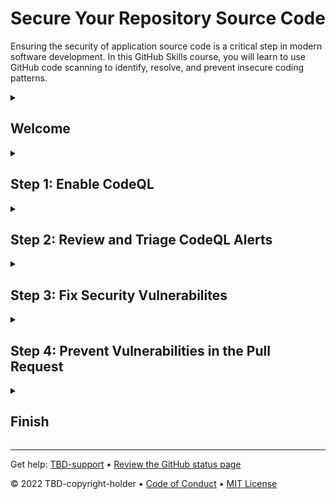 <!--
  <<< Author notes: Header of the course >>>
  Read <https://skills.github.com/quickstart> for more information about how to build courses using this template.
  Include a 1280×640 image, course name in sentence case, and a concise description in emphasis.
  In your repository settings: enable template repository, add your 1280×640 social image, auto delete head branches.
  Next to "About", add description & tags; disable releases, packages, & environments.
  Add your open source license, GitHub uses the MIT license.
-->

# Secure Your Repository Source Code 

Ensuring the security of application source code is a critical step in modern software development.  In this GitHub Skills course, you will learn to use GitHub code scanning to identify, resolve, and prevent insecure coding patterns.

<!--
  <<< Author notes: Start of the course >>>
  Include start button, a note about Actions minutes,
  and tell the learner why they should take the course.
  Each step should be wrapped in <details>/<summary>, with an `id` set.
  The start <details> should have `open` as well.
  Do not use quotes on the <details> tag attributes.
-->

<details id=0>
<summary><h2>Welcome</h2></summary>

👋 Hello! Welcome to the GitHub Skills course: Secure Your Repository Source Code! In this course, we will explore using GitHub code scanning, powered by [CodeQL](https://codeql.github.com/), to identify common coding practices that can lead to security vulnerabilities. During this course, we will enable code scanning on your repository to identify, remediate, and prevent vulnerabilities.
  
Code scanning is part of the [GitHub Advanced Security (GHAS)](https://docs.github.com/en/get-started/learning-about-github/about-github-advanced-security) product suite. All of the features of Advanced Security are 100% free for open source, public repositories.

- **Who is this for**: Developers, security engineers, open source maintainers.
- **What you'll learn**: We'll show you how to enable code scanning and identify SQL injection vulnerabilities with CodeQL.
- **What you'll build**: A secure software development pipeline that allows you to identify and prevent new security vulnerabilities from being introduced into your production code.
- **Prerequisites**: In this course, you'll need a baseline knowledge of GitHub concepts such as pull requests, GitHub Actions, and source code. You'll also need to be familiar with the concepts of Static Application Security Testing (SAST). Don't worry, we'll demistify the complex parts for you 🙂.
- **How long**: This course is four steps long and takes less than 30 minutes to complete.

## How to start this course

<!-- For start course, run in JavaScript:
'https://github.com/new?' + new URLSearchParams({
  template_owner: 'TBD-organization',
  template_name: 'TBD-course-name',
  owner: '@me',
  name: 'TBD-organization-TBD-course-name',
  description: 'My clone repository',
  visibility: 'public',
}).toString()
-->

[![start-course](https://user-images.githubusercontent.com/1221423/235727646-4a590299-ffe5-480d-8cd5-8194ea184546.svg)](TBD-generate)

1. Right-click **Start course** and open the link in a new tab.
2. In the new tab, most of the prompts will automatically fill in for you.
   - For owner, choose your personal account or an organization to host the repository.
   - We recommend creating a public repository, as private repositories will [use Actions minutes](https://docs.github.com/en/billing/managing-billing-for-github-actions/about-billing-for-github-actions).
   - Scroll down and click the **Create repository** button at the bottom of the form.
3. After your new repository is created, wait about 20 seconds, then refresh the page. Follow the step-by-step instructions in the new repository's README.

</details>

<!--
  <<< Author notes: Step 1 >>>
  Choose 3-5 steps for your course.
  The first step is always the hardest, so pick something easy!
  Link to docs.github.com for further explanations.
  Encourage users to open new tabs for steps!
  TBD-step-1-notes.
-->

<details id=1>
<summary><h2>Step 1: Enable CodeQL</h2></summary>

👋 Hello! Welcome to the GitHub Skills course: Secure Your Repository Source Code! 

Let's get started!  

In this first step, we'll be learning more about CodeQL and how to use it to secure your source code. 

**What is GitHub code scanning**: _[Code scanning](https://docs.github.com/en/code-security/code-scanning/automatically-scanning-your-code-for-vulnerabilities-and-errors/about-code-scanning)_ is a capability that allows development teams to integrate security testing tools into the software development process. This is done using GitHub Actions. With code scanning, you can integrate many different types of tools including SAST, container, and infrastructure as code security tools.

**What is CodeQL**: _[CodeQL](https://docs.github.com/en/code-security/code-scanning/automatically-scanning-your-code-for-vulnerabilities-and-errors/about-code-scanning-with-codeql)_ is a static analysis testing tool created by the team -(should we mention which team?)- at GitHub. CodeQL is a deep semantic analysis tool that helps you identify security weaknesses such as SQL injection, cross-site scripting, and code injection issues.

### :keyboard: Activity: Enable code scanning with CodeQL
  
First, we will enable code scanning with CodeQL in our repository.

1. Open a new browser tab, and work on the steps in your second tab while you read the instructions in this tab.
2. Navigate the to **Settings** tab at the top of your newly created repository.
3. Under the **Security** section on the left side, select **Code security and analysis**.
4. Scroll down to the section titled **Code scanning**. For the purpose of this course, we will focus on CodeQL analysis.
5. Click on the **Set up** dropdown menu and choose **Default**.
<img width="837" alt="image" src="https://github.com/leftrightleft/enable-code-scanning/assets/4910518/c539dc7a-0c94-4137-b17f-18f965039165">

Let's take a look at the configuration options in the modal:
  
  - **Languages to analyze:** These are the languages that will be scanned by CodeQL. In this case, we will be scanning in `Python`.  
  - **Query suites:** CodeQL [queries](https://docs.github.com/en/code-security/code-scanning/automatically-scanning-your-code-for-vulnerabilities-and-errors/about-code-scanning-with-codeql#about-codeql-queries) are packaged in bundles called "suites". This section allows you to choose which query suite to use.  We'll leave this set as **Default** for this exercise. For more information, see "[About CodeQL queries](https://docs.github.com/en/code-security/code-scanning/automatically-scanning-your-code-for-vulnerabilities-and-errors/about-code-scanning-with-codeql#about-codeql-queries)." 
  - **Events:** This section tells CodeQL when to scan. In this case, it's set to scan on any pull request to the `main` branch.
    
<img width="903" alt="image" src="https://github.com/leftrightleft/enable-code-scanning/assets/4910518/516b6b43-e172-4324-86e9-21c4a74ca610">

6. Click **Enable CodeQL**
7. Wait about 20 seconds then refresh this page for the next step.

</details>

<!--
  <<< Author notes: Step 2 >>>
  Start this step by acknowledging the previous step.
  Define terms and link to docs.github.com.
  TBD-step-2-notes.
-->

<details id=2>
<summary><h2>Step 2: Review and Triage CodeQL Alerts</h2></summary>

_Way to go! You got CodeQL running! :tada:_

In this exercise, we'll review the CodeQL scan results, triage an alert, and create a GitHub issue to track an alert.

**What is GitHub Actions**: GitHub Actions is the automation and CI/CD platform within GitHub.We use GitHub Actions to orchestrate and execute security scans with code scanning. GitHub Actions is a continuous integration and continuous delivery (CI/CD) platform that allows you to automate your build, test, and deployment pipeline. For more information on GitHub Actions, see "[Understanding GitHub Actions](https://docs.github.com/en/actions/learn-github-actions/understanding-github-actions)."

**What is CWE**: Common Weakenss Enumeration (CWE) is a category system for hardware and software weaknesses and vulnerabilities. Think of it as a way to describe and categorize security issues in an application's source code. For more information on CWEs, see the Wikipedia article "[Common Weakness Enumeration](https://en.wikipedia.org/wiki/Common_Weakness_Enumeration)."

### :keyboard: Activity 1: View the status of a CodeQL scan

In this activity, we'll explore GitHub Actions to view the status of a CodeQL scan.  
1. In your new repository, go to your Actions page by selecting **Actions** from the top navigation bar.

If the CodeQL Action run is still executing, you will see a yellow spinner indicating the scan is still in progress. This typically takes about 4 minutes to complete.

![image](https://github.com/leftrightleft/enable-code-scanning/assets/4910518/77acac2d-49df-4ef8-a23b-db9260dce01d)

2. Select the run by clicking on **CodeQL Setup**.

Notice that more information is available inside the Actions run. Feel free to explore this section to view information such as the CodeQL logs, duration, status, and artifacts generated by CodeQL.

Once the scan is complete, a green check will show next to the execution.  
  
### :keyboard: Activity 2: View all CodeQL Alerts

In this activity, we will view the CodeQL findings in the Security page of your repository. The Security page is where all security related information is displayed. 

1. Navigate to the **Security** tab in the top navigation bar of your repository.

![image](https://github.com/leftrightleft/enable-code-scanning/assets/4910518/b9d39c6c-34a7-45e8-8a84-ccfe89f9ac65)
  
2. Select **Code scanning** under the "Vulnerability alerts" heading in left-side navigation bar.

This screen will contain all the vulnerabilities identified by CodeQL inside this repository's codebase. Explore the different filters and search capabilities in this page. These filtering capabilities become very helpful when you're working with many findings!


### :keyboard: Activity 3: Review an Alert

In this activity, we will explore the alert UI. We'll review the data flow of the vulnerability, indentify what part of the code the alert impacts, and get more information about the alert.

**Alert status:** This section displays the current alert status (open or closed), identifies the branch where the scan detected the alert, and shows the timestamp of the alert.
  
![image](https://github.com/leftrightleft/enable-code-scanning/assets/4910518/5c34e1ac-d7ab-47b4-a83a-4a86a473cb9b)

**Location information:** This section describes which part of the code is vulnerable.  
  
![image](https://github.com/leftrightleft/enable-code-scanning/assets/4910518/b402aef6-ca19-491b-a2a0-1d402106e64f)

**Paths:** Clicking on "Show paths" will give you additional insights into the alert's data flow. The modal shows us where the user input (we call that a "source") flows through the application until it's acted on (we call this the "sink"). This visualizes the flow of data through your application. 
  
**Recommendations:** This section gives a quick over of the tool (CodeQL in this case), Rule ID, and even allows you to view the CodeQL query used to find this vulnerability. You can view the query by clicking **View source**. Additionally, this pane includes recommendations for fixing this vulnerability. Click **Show more** to view the full recommendation.

![image](https://github.com/leftrightleft/enable-code-scanning/assets/4910518/fc149d1f-6593-4f6f-9f3c-e3b64b4bd2ab)

**Audit trail:** The audit trail shows the history of the alert. This trail will show the status as users mark a finding as closed or fix a finding in the code.

![image](https://github.com/leftrightleft/enable-code-scanning/assets/4910518/6cc9e07e-c32c-4868-a4c3-0fb97544ea3f)

**Alert triage:** To triage an alert, or open a new issue, you will use these buttons. Don't do anything yet 😄. We'll get into these buttons in a moment!
  
![image](https://github.com/leftrightleft/enable-code-scanning/assets/4910518/604e4812-eaa3-4732-8520-00fae0ea68cd)

* **Additional info:** Finally, the right-side panel contains information such as tags, CWE information, and the severity of the alert
  ![image](https://github.com/leftrightleft/enable-code-scanning/assets/4910518/eecd7776-1dfc-4d40-856b-0a7a1a81f653)


### :keyboard: Activity 4: Dismiss an Alert
Now that we're familiar with the alert layout, let's work through the process of closing one.

1. Inside this same alert, click the **Dismiss alert** button, then choose any reason for dismissal, and add a short note.
2. Click **Dismiss alert**

![image](https://github.com/leftrightleft/enable-code-scanning/assets/4910518/5eb98ae6-2bb2-4ebd-a302-a30cb4e058c8)

4. At this point, the alert will change its state to "Dismissed". You can now see the change you made in the audit trail at the bottom of the alert.
5. Navigate back to **Security** > **Code scanning alerts**.  You'll see that you only have 1 alert listed.
6. Click **1 Closed**.  This will bring you to the closed alerts where you can view the alert you just closed.
![image](https://github.com/leftrightleft/enable-code-scanning/assets/4910518/9842b7b7-d6fe-4755-83dc-048425dc55ce)

7. (Optional) You can also reopen the alert by opening it, then selecting **Reopen alert**

### :keyboard: Activity 5: Create a GitHub Issue for an Alert
This last step will show you how to create a GitHub Issue to track the work that goes into resolving a vulnerability. Issues provide a space for collaboration for a security problem and can be assigned to people or teams.
  
1. Open one of the open alerts that CodeQL from the scan.  
2. Click the green **Create issue** button at the top right of the alert. If you don't see this button, check the status of the alert to make sure it's an open alert.
  
![image](https://github.com/leftrightleft/enable-code-scanning/assets/4910518/a446baf6-18e5-442d-b0fc-8e4110e422dd)

3. Add any details you would like to include in the new issue form.  
4. Click **Submit new issue**.
5. To view the your issue, click **Issues** in the top navigation bar of your repository.
6. Wait about 20 seconds then refresh this page for the next step.
  
</details>

<!--
  <<< Author notes: Step 3 >>>
  Start this step by acknowledging the previous step.
  Define terms and link to docs.github.com.
  TBD-step-3-notes.
-->

<details id=3>
<summary><h2>Step 3: Fix Security Vulnerabilites</h2></summary>

_Nice work finishing Step 2: Reviewing and Triaging CodeQL Alerts :sparkles:_
  
In this step, we will work to fix the existing security vulnerabilities already identified by CodeQL.  Remember, at this point we have introduced CodeQL into our repository and had it scan the existing code.  The vulnerabilities it found are real-world issues and they need to be fixed!  We'll fix this issue by editing the `/server/routes.py` file.  

### :keyboard: Activity 1: Review alerts
This step is important!  Before we fix these alerts, we need to make sure the alerts are still open.  We'll also need to get some information on which files we need to fix, and how best to fix these issues.

1. Navigate to your code scanning alerts page: **Security** > **Code scanning**
1. You should see 2 alerts listed as Open. If any of the alerts are listed as **Closed**, open the alert page and choose **Reopen alert**
![image](https://github.com/leftrightleft/enable-code-scanning/assets/4910518/c9d9f1b7-5f17-423c-8b43-81e8912aaf9c)

Now that both of these alerts are back to an "Open" state, we can come up with a plan to fix them.  If you look at the alerts, they are both calling out one specific file containing the issues: `server/routes.py`.  The issue is in how we're crafting the SQL query for the database.  These queries are vulnerable to SQL injection attacks.  We need to get these SQL statements re-written more securely.  
  
If you expand the **More info** section at the bottom of the alert, there are very clear suggestions to fix this query.  We're going to implement those suggestions in the next activity.

### :keyboard: Activity 2: Edit routes.py
Now that we know where the issues exist and how to fix them, we're going to modify the file `routes.py` to fix the problems.  Again, you'll want to do these next steps in a separate browser window or tab.
  
1. In the **Code** pane, click on the folder named `server`, then click on the file named `routes.py`.  The code view page will open.
  
  ![image](https://github.com/leftrightleft/enable-code-scanning/assets/4910518/2af87da0-b39a-469c-ab37-d3121660978e)
  
2. Click the edit button
  
  ![image](https://github.com/leftrightleft/enable-code-scanning/assets/4910518/ac53e02c-a169-439f-b04a-37c36048514d)
  
3. Edit line 16 by highlighting the SQL statement and replace it with this text: `"SELECT * FROM books WHERE name LIKE %s", name`.  Your page should look like this:
  
  ![image](https://github.com/leftrightleft/enable-code-scanning/assets/4910518/0513c535-a4a1-4be4-b7e0-efb0ed49827e)
  
4. Next we're going to edit line 22.  We'll replace the SQL statement with this text: `"SELECT * FROM books WHERE author LIKE %s", author`
  
  ![image](https://github.com/leftrightleft/enable-code-scanning/assets/4910518/a5f7b863-aa06-4302-846b-82af27f1fa84)
  
5. Select **Commit changes...** from the top right 
  
  ![image](https://github.com/leftrightleft/enable-code-scanning/assets/4910518/daffc4b7-b137-4441-92c6-6e65bfd654d4)
  
6. The "Propose changes" window will pop up.  Leave the defaults configured, and choose **Commit changes**
9. Now that the code has been committed into your main branch, CodeQL will initiate a new scan. Check the status of that scan by navigating to **Actions** then choose the **CodeQL** action.  Once the scan job completes, Actions will display a green check next to the last run
10. Once that CodeQL scan is done, navigate to **Security** > **Code scanning** to see the alerts.  You should have 0 open alerts and 2 closed alerts 🎉.  Feel free to review the closed alerts, especially the audit trail.  
11. Wait about 20 seconds then refresh this page for the next step.
  
</details>

<!--
  <<< Author notes: Step 4 >>>
  Start this step by acknowledging the previous step.
  Define terms and link to docs.github.com.
  TBD-step-4-notes.
-->

<details id=4>
<summary><h2>Step 4: Prevent Vulnerabilities in the Pull Request</h2></summary>

_Nicely done!  You finished Step 3: Fix Security Vulnerabilites! :partying_face:_

Way to go!  You made it this far.  We're almost done! The last step is to test out the pull request integration with CodeQL.  In this step, we will be adding a vulnerability back into the `routes.py` file to trigger an alert for a SQL injection vulnerability.  This is going to be the same issue we saw originally.  
  
The goal here is to understand what developers experience when a new vulnerability is found.  
  
We will edit the `routes.py` file, edit the SQL statement to make it insecure, commit that code, create a pull request to merge that insecure code into the main branch, then experience the alert inside the pull request. 
  
Let's get started 👍

**What is pull request**: A pull request (PR) is a utility available in GitHub that allows new code to be reviewed before being "merged" with the main code in the repository.  This method allows multiple people to work on the same code at the same time.  For more information, check out the GitHub Skills course [Introduction to GitHub](https://github.com/skills/introduction-to-github)

**What is branch**: A branch is a separate copy of the code inside our repository.  Branches allow developers to work on a different copy of the code, separate from the main branch.  For more information see the GitHub docs: [About branches](https://docs.github.com/en/pull-requests/collaborating-with-pull-requests/proposing-changes-to-your-work-with-pull-requests/about-branches#).

### :keyboard: Activity 1: Edit `routes.py` and create a new pull request

In this first activity, we'll introduce the same insecure SQL statement from before to the `routes.py` file.  Once we update the file, we'll commit it to a new branch, then create a pull request.

  1. In the **Code** pane, click on the folder named `server`, then click on the file named `routes.py`.  The code view page will open.
  ![image](https://github.com/leftrightleft/enable-code-scanning/assets/4910518/2af87da0-b39a-469c-ab37-d3121660978e)
  
  2. Click the edit button
  <img width="700" alt="image" src="https://github.com/leftrightleft/enable-code-scanning/assets/4910518/ac53e02c-a169-439f-b04a-37c36048514d">
  
  3. Edit line 16 by highlighting the SQL statement and replace it with this text: `"SELECT * FROM books WHERE name LIKE '%" + name + "%'"`.  Your page should look like this:
  ![image](https://github.com/leftrightleft/enable-code-scanning/assets/4910518/dd460da6-5097-45e4-b949-36f62b0c45e0)

  4. Select **Commit changes** from the top right 
  ![image](https://github.com/leftrightleft/enable-code-scanning/assets/4910518/daffc4b7-b137-4441-92c6-6e65bfd654d4)
  
  5. The "Propose changes" window will open.  This time, you're going to select the radio button next to **Create a new branch**.  You can create a new name for this branch, or leave it the default suggestion.
  ![image](https://github.com/leftrightleft/enable-code-scanning/assets/4910518/62586097-2099-4f24-b7f6-30509933db2e)

  6. Click **Propose changes**.  This opens a new pull request
  7. In the "Open a pull request" window, click **Create pull request**
  

### :keyboard: Activity 2: Review pull request

At this point, we've edited the file `routes.py` with our vulnerable code, committed those changes to our new branch, and created a pull request to merge the new branch into our `main` branch.  This is the exact same set of steps a developer would take as they introduce new, vulnerable code into a repository.  
  
Now, let's take a look at the pull request to see what the experience is like.
  
1. In the previous activity, we created the pull request.  After creating the pull request, you were brought directly to the pull request page.  Take a look at the checks at the bottom of the pull request.  You will see a check called "Code scanning/CodeQL".  This is the CodeQL analysis job scanning the code introduced in the pull request
  
  <img width="530" alt="image" src="https://github.com/leftrightleft/enable-code-scanning/assets/4910518/ce5868ba-c0a4-4be5-9eaa-ff4b8a1ed682">

2.  Once the check is complete, you will see a new comment in the pull request from CodeQL indicating that there is a new security vulnerability; a SQL query built from user controlled data.  This is our SQL injection vulnerability
  
  <img width="1180" alt="image" src="https://github.com/leftrightleft/enable-code-scanning/assets/4910518/378bd766-ef61-4619-ab3c-bf2c8d9618d7">

3. Review the data flow paths by clicking **Show paths**
  
4. Add a comment and tag one of your friends by using their GitHub handle ex: `@username`.  This will notify them that you made a comment on the issue and need their help solving the problem 😄

5. Wait about 20 seconds then refresh this page for the next step.

If this were a real-world situation, the developer would need to fix the SQL statement in their branch.  Once that occurs, the vulnerability will automatically close out.

If you would like to learn more about pull request integrations for code scanning, take a look at our documentation [here](https://docs.github.com/en/code-security/code-scanning/automatically-scanning-your-code-for-vulnerabilities-and-errors/triaging-code-scanning-alerts-in-pull-requests).

</details>

<!--
  <<< Author notes: Finish >>>
  Review what we learned, ask for feedback, provide next steps.
-->

<details id=5>
<summary><h2>Finish</h2></summary>

_Congratulations friend, you've completed this course!_ 🏆

Here's a recap of all the tasks you accomplished in your repository:
  - Enabled CodeQL on your repository
  - CodeQL scanned the code in your repository and notified us of two SQL injection vulenrabilities
  - We reviewed the findings, marked the findings as closed, and explored the audit trail 
  - Fixed your code in the main branch and saw that the findings automatically closed out
  - Introduced a new vulnerability in a new branch
  - Created a pull request, and were notified of the vulnerability

### What's next?

- Continue your learning!  Our [code scanning documentation](https://docs.github.com/en/code-security/code-scanning/automatically-scanning-your-code-for-vulnerabilities-and-errors/about-code-scanning) is a great resource for learning more about CodeQL.
- Lern more about CodeQL.  Take a look at the [CodeQL documenation](https://codeql.github.com/docs/) site to learn about all of the features of this powerful tool.
- [We'd love to hear what you thought of this course](TBD-feedback-link).
- [Take another TBD-organization Course](https://github.com/TBD-organization).
- [Read the GitHub Getting Started docs](https://docs.github.com/en/get-started).
- To find projects to contribute to, check out [GitHub Explore](https://github.com/explore).

</details>

<!--
  <<< Author notes: Footer >>>
  Add a link to get support, GitHub status page, code of conduct, license link.
-->

---

Get help: [TBD-support](TBD-support-link) &bull; [Review the GitHub status page](https://www.githubstatus.com/)

&copy; 2022 TBD-copyright-holder &bull; [Code of Conduct](https://www.contributor-covenant.org/version/2/1/code_of_conduct/code_of_conduct.md) &bull; [MIT License](https://gh.io/mit)
